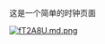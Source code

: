 这是一个简单的时钟页面

[![fT2A8U.md.png](https://z3.ax1x.com/2021/08/18/fT2A8U.md.png)](https://imgtu.com/i/fT2A8U)

